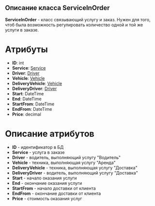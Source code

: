 ## Описание класса ServiceInOrder
**ServiceInOrder** - класс связывающий услугу и заказ. Нужен для того, чтоб была возможность регулировать количество одной и той же услуги в заказе.
# Атрибуты
- **ID**: int
- **Service**: [Service](https://github.com/dedneded/UML-Diargam/blob/main/Information/Service.md)
- **Driver**: [Driver](https://github.com/dedneded/UML-Diargam/blob/main/Information/Driver.md)
- **Vehicle**: [Vehicle](https://github.com/dedneded/UML-Diargam/blob/main/Information/Vehicle.md)
- **DeliveryVehicle**: [Vehicle](https://github.com/dedneded/UML-Diargam/blob/main/Information/Vehicle.md)
- **DeliveryDriver**: [Driver](https://github.com/dedneded/UML-Diargam/blob/main/Information/Driver.md)
- **Start**: DateTime
- **End**: DateTime
- **StartFrom**: DateTime
- **EndFrom**: DateTime
- **Price**: decimal
# Описание атрибутов
- **ID** - идентификатор в БД
- **Service** - услуга в заказе
- **Driver** - водитель, выполняющий услугу "Водитель"
- **Vehicle** -  техника, выполняющая услугу "Аренда"
- **DeliveryVehicle** - техника, выполняющая услугу "Доставка"
- **DeliveryDriver** - водитель, выполняющий услугу "Доставка"
- **Start** - начало оказания услуги
- **End** - окончание оказания услуги
- **StartFrom** - начало доставки от клиента
- **EndFrom** - окончание доставки от клиента
- **Price** - стоимость оказания услуг
